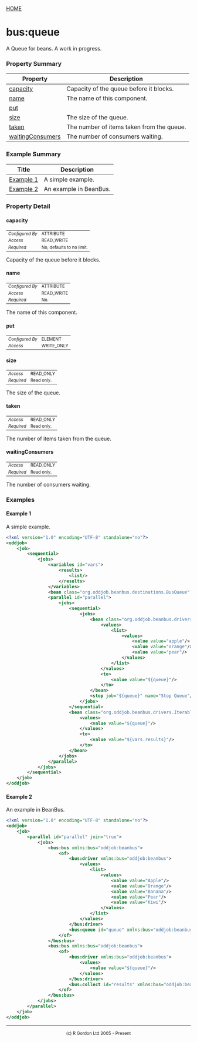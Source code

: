 [HOME](../../../../README.md)
# bus:queue

A Queue for beans. A work in progress.

### Property Summary

| Property | Description |
| -------- | ----------- |
| [capacity](#propertycapacity) | Capacity of the queue before it blocks. | 
| [name](#propertyname) | The name of this component. | 
| [put](#propertyput) |  | 
| [size](#propertysize) | The size of the queue. | 
| [taken](#propertytaken) | The number of items taken from the queue. | 
| [waitingConsumers](#propertywaitingConsumers) | The number of consumers waiting. | 


### Example Summary

| Title | Description |
| ----- | ----------- |
| [Example 1](#example1) | A simple example. |
| [Example 2](#example2) | An example in BeanBus. |


### Property Detail
#### capacity <a name="propertycapacity"></a>

<table style='font-size:smaller'>
      <tr><td><i>Configured By</i></td><td>ATTRIBUTE</td></tr>
      <tr><td><i>Access</i></td><td>READ_WRITE</td></tr>
      <tr><td><i>Required</i></td><td>No, defaults to no limit.</td></tr>
</table>

Capacity of the queue before it blocks.

#### name <a name="propertyname"></a>

<table style='font-size:smaller'>
      <tr><td><i>Configured By</i></td><td>ATTRIBUTE</td></tr>
      <tr><td><i>Access</i></td><td>READ_WRITE</td></tr>
      <tr><td><i>Required</i></td><td>No.</td></tr>
</table>

The name of this component.

#### put <a name="propertyput"></a>

<table style='font-size:smaller'>
      <tr><td><i>Configured By</i></td><td>ELEMENT</td></tr>
      <tr><td><i>Access</i></td><td>WRITE_ONLY</td></tr>
</table>



#### size <a name="propertysize"></a>

<table style='font-size:smaller'>
      <tr><td><i>Access</i></td><td>READ_ONLY</td></tr>
      <tr><td><i>Required</i></td><td>Read only.</td></tr>
</table>

The size of the queue.

#### taken <a name="propertytaken"></a>

<table style='font-size:smaller'>
      <tr><td><i>Access</i></td><td>READ_ONLY</td></tr>
      <tr><td><i>Required</i></td><td>Read only.</td></tr>
</table>

The number of items taken from the queue.

#### waitingConsumers <a name="propertywaitingConsumers"></a>

<table style='font-size:smaller'>
      <tr><td><i>Access</i></td><td>READ_ONLY</td></tr>
      <tr><td><i>Required</i></td><td>Read only.</td></tr>
</table>

The number of consumers waiting.


### Examples
#### Example 1 <a name="example1"></a>

A simple example.


```xml
<?xml version="1.0" encoding="UTF-8" standalone="no"?>
<oddjob>
    <job>
        <sequential>
            <jobs>
                <variables id="vars">
                    <results>
                        <list/>
                    </results>
                </variables>
                <bean class="org.oddjob.beanbus.destinations.BusQueue" id="queue"/>
                <parallel id="parallel">
                    <jobs>
                        <sequential>
                            <jobs>
                                <bean class="org.oddjob.beanbus.drivers.IterableBusDriver" id="producer" name="Producer">
                                    <values>
                                        <list>
                                            <values>
                                                <value value="apple"/>
                                                <value value="orange"/>
                                                <value value="pear"/>
                                            </values>
                                        </list>
                                    </values>
                                    <to>
                                        <value value="${queue}"/>
                                    </to>
                                </bean>
                                <stop job="${queue}" name="Stop Queue"/>
                            </jobs>
                        </sequential>
                        <bean class="org.oddjob.beanbus.drivers.IterableBusDriver" id="consumer" name="Consumer">
                            <values>
                                <value value="${queue}"/>
                            </values>
                            <to>
                                <value value="${vars.results}"/>
                            </to>
                        </bean>
                    </jobs>
                </parallel>
            </jobs>
        </sequential>
    </job>
</oddjob>

```


#### Example 2 <a name="example2"></a>

An example in BeanBus.


```xml
<?xml version="1.0" encoding="UTF-8" standalone="no"?>
<oddjob>
    <job>
        <parallel id="parallel" join="true">
            <jobs>
                <bus:bus xmlns:bus="oddjob:beanbus">
                    <of>
                        <bus:driver xmlns:bus="oddjob:beanbus">
                            <values>
                                <list>
                                    <values>
                                        <value value="Apple"/>
                                        <value value="Orange"/>
                                        <value value="Banana"/>
                                        <value value="Pear"/>
                                        <value value="Kiwi"/>
                                    </values>
                                </list>
                            </values>
                        </bus:driver>
                        <bus:queue id="queue" xmlns:bus="oddjob:beanbus"/>
                    </of>
                </bus:bus>
                <bus:bus xmlns:bus="oddjob:beanbus">
                    <of>
                        <bus:driver xmlns:bus="oddjob:beanbus">
                            <values>
                                <value value="${queue}"/>
                            </values>
                        </bus:driver>
                        <bus:collect id="results" xmlns:bus="oddjob:beanbus"/>
                    </of>
                </bus:bus>
            </jobs>
        </parallel>
    </job>
</oddjob>

```



-----------------------

<div style='font-size: smaller; text-align: center;'>(c) R Gordon Ltd 2005 - Present</div>
